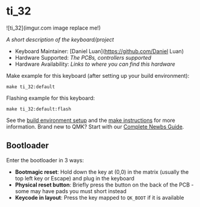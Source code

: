# ti_32

![ti_32](imgur.com image replace me!)

*A short description of the keyboard/project*

* Keyboard Maintainer: [Daniel Luan](https://github.com/Daniel Luan)
* Hardware Supported: *The PCBs, controllers supported*
* Hardware Availability: *Links to where you can find this hardware*

Make example for this keyboard (after setting up your build environment):

    make ti_32:default

Flashing example for this keyboard:

    make ti_32:default:flash

See the [build environment setup](https://docs.qmk.fm/#/getting_started_build_tools) and the [make instructions](https://docs.qmk.fm/#/getting_started_make_guide) for more information. Brand new to QMK? Start with our [Complete Newbs Guide](https://docs.qmk.fm/#/newbs).

## Bootloader

Enter the bootloader in 3 ways:

* **Bootmagic reset**: Hold down the key at (0,0) in the matrix (usually the top left key or Escape) and plug in the keyboard
* **Physical reset button**: Briefly press the button on the back of the PCB - some may have pads you must short instead
* **Keycode in layout**: Press the key mapped to `QK_BOOT` if it is available
